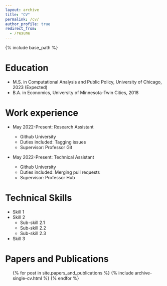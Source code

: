 ```yaml
---
layout: archive
title: "CV"
permalink: /cv/
author_profile: true
redirect_from:
  - /resume
---
```


{% include base_path %}

Education
======
* M.S. in Computational Analysis and Public Policy, University of Chicago, 2023 (Expected)
* B.A. in Economics, University of Minnesota-Twin Cities, 2018

Work experience
======
* May 2022-Present: Research Assistant
  * Github University
  * Duties included: Tagging issues
  * Supervisor: Professor Git

* May 2022-Present: Technical Assistant
  * Github University
  * Duties included: Merging pull requests
  * Supervisor: Professor Hub
  
Technical Skills
======
* Skill 1
* Skill 2
  * Sub-skill 2.1
  * Sub-skill 2.2
  * Sub-skill 2.3
* Skill 3

Papers and Publications
======
  <ul>{% for post in site.papers_and_publications %}
    {% include archive-single-cv.html %}
  {% endfor %}</ul>
  
